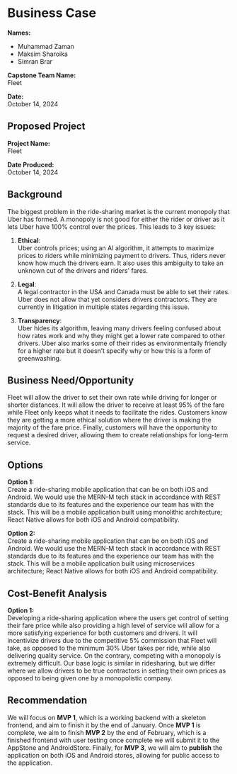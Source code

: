 # Business Case

**Names:**
- Muhammad Zaman
- Maksim Sharoika
- Simran Brar

**Capstone Team Name:**  
Fleet

**Date:**  
October 14, 2024

## Proposed Project
**Project Name:**  
Fleet

**Date Produced:**  
October 14, 2024

## Background
The biggest problem in the ride-sharing market is the current monopoly that Uber has formed. A monopoly is not good for either the rider or driver as it lets Uber have 100% control over the prices. This leads to 3 key issues:

1. **Ethical**:  
   Uber controls prices; using an AI algorithm, it attempts to maximize prices to riders while minimizing payment to drivers. Thus, riders never know how much the drivers earn. It also uses this ambiguity to take an unknown cut of the drivers and riders' fares.

2. **Legal**:  
   A legal contractor in the USA and Canada must be able to set their rates. Uber does not allow that yet considers drivers contractors. They are currently in litigation in multiple states regarding this issue.

3. **Transparency**:  
   Uber hides its algorithm, leaving many drivers feeling confused about how rates work and why they might get a lower rate compared to other drivers. Uber also marks some of their rides as environmentally friendly for a higher rate but it doesn’t specify why or how this is a form of greenwashing.

## Business Need/Opportunity
Fleet will allow the driver to set their own rate while driving for longer or shorter distances. It will allow the driver to receive at least 95% of the fare while Fleet only keeps what it needs to facilitate the rides. Customers know they are getting a more ethical solution where the driver is making the majority of the fare price. Finally, customers will have the opportunity to request a desired driver, allowing them to create relationships for long-term service.

## Options
**Option 1:**  
Create a ride-sharing mobile application that can be on both iOS and Android. We would use the MERN-M tech stack in accordance with REST standards due to its features and the experience our team has with the stack. This will be a mobile application built using monolithic architecture; React Native allows for both iOS and Android compatibility.

**Option 2:**  
Create a ride-sharing mobile application that can be on both iOS and Android. We would use the MERN-M tech stack in accordance with REST standards due to its features and the experience our team has with the stack. This will be a mobile application built using microservices architecture; React Native allows for both iOS and Android compatibility.

## Cost-Benefit Analysis
**Option 1:**  
Developing a ride-sharing application where the users get control of setting their fare price while also providing a high level of service will allow for a more satisfying experience for both customers and drivers. It will incentivize drivers due to the competitive 5% commission that Fleet will take, as opposed to the minimum 30% Uber takes per ride, while also delivering quality service. On the contrary, competing with a monopoly is extremely difficult. Our base logic is similar in ridesharing, but we differ where we allow drivers to be true contractors in setting their own prices as opposed to being given one by a monopolistic company.

## Recommendation
We will focus on **MVP 1**, which is a working backend with a skeleton frontend, and aim to finish it by the end of January. Once **MVP 1** is complete, we aim to finish **MVP 2** by the end of February, which is a finished frontend with user testing once complete we will submit it to the AppStone and AndroidStore. Finally, for **MVP 3**, we will aim to **publish** the application on both iOS and Android stores, allowing for public access to the application.
